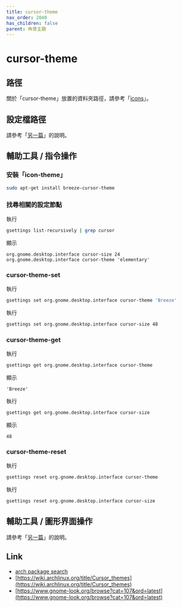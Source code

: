 ```yaml
---
title: cursor-theme
nav_order: 2040
has_children: false
parent: 佈景主題
---
```



# cursor-theme


## 路徑

關於「cursor-theme」放置的資料夾路徑，請參考「[icons](https://samwhelp.github.io/note-about-elementary-os/read/theme.html#icons)」。


## 設定檔路徑

請參考「[另一篇](https://samwhelp.github.io/note-about-elementary-os/read/adjustment/de/pantheon.html#)」的說明。


## 輔助工具 / 指令操作


### 安裝「icon-theme」

``` sh
sudo apt-get install breeze-cursor-theme
```

### 找尋相關的設定節點

執行

``` sh
gsettings list-recursively | grep cursor
```

顯示

```
org.gnome.desktop.interface cursor-size 24
org.gnome.desktop.interface cursor-theme 'elementary'
```

### cursor-theme-set

執行

``` sh
gsettings set org.gnome.desktop.interface cursor-theme 'Breeze'
```

執行

``` sh
gsettings set org.gnome.desktop.interface cursor-size 48
```

### cursor-theme-get

執行

``` sh
gsettings get org.gnome.desktop.interface cursor-theme
```

顯示

```
'Breeze'
```

執行

``` sh
gsettings get org.gnome.desktop.interface cursor-size
```

顯示

```
48
```


### cursor-theme-reset


執行

``` sh
gsettings reset org.gnome.desktop.interface cursor-theme
```

執行

``` sh
gsettings reset org.gnome.desktop.interface cursor-size
```


## 輔助工具 / 圖形界面操作

請參考「[另一篇](https://samwhelp.github.io/note-about-elementary-os/read/adjustment/de/pantheon.html#)」的說明。


## Link

* [arch package search](https://samwhelp.github.io/note-about-manjaro/read/theme/package-search/xcursor.html)
* [https://wiki.archlinux.org/title/Cursor_themes](https://wiki.archlinux.org/title/Cursor_themes)
* [https://www.gnome-look.org/browse?cat=107&ord=latest](https://www.gnome-look.org/browse?cat=107&ord=latest)
